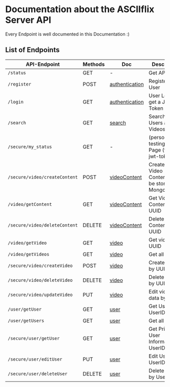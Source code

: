 # Documentation about the ASCIIflix Server API

Every Endpoint is well documented in this Documentation :)

## List of Endpoints

| API-Endpoint                  | Methods | Doc                                   | Description                                            |
| ----------------------------- | ------- | ------------------------------------- | ------------------------------------------------------ |
| `/status`                     | GET     | -                                     | Get API Status                                         |
| `/register`                   | POST    | [authentication](./authentication.md) | Register a User                                        |
| `/login`                      | GET     | [authentication](./authentication.md) | User Login to get a JWT Token                          |
| `/search`                     | GET     | [search](./search.md)                 | Search for Users and Videos                            |
| `/secure/my_status`           | GET     | -                                     | (personalized) testing Status Page (testing jwt-token) |
| `/secure/video/createContent` | POST    | [videoContent](./videoContent.md)     | Create/Upload Video Content, will be stored in MongoDB |
| `/video/getContent`           | GET     | [videoContent](./videoContent.md)     | Get Video Content by UUID                              |
| `/secure/video/deleteContent` | DELETE  | [videoContent](./videoContent.md)     | Delete Video Content by UUID                           |
| `/video/getVideo`             | GET     | [video](./video.md)                   | Get video by UUID                                      |
| `/video/getVideos`            | GET     | [video](./video.md)                   | Get all videos                                         |
| `/secure/video/createVideo`   | POST    | [video](./video.md)                   | Create video by UUID                                   |
| `/secure/video/deleteVideo`   | DELETE  | [video](./video.md)                   | Delete video by UUID                                   |
| `/secure/video/updateVideo`   | PUT     | [video](./video.md)                   | Edit video data by UUID                                |
| `/user/getUser`               | GET     | [user](./user.md)                     | Get User by UserID                                     |
| `/user/getUsers`              | GET     | [user](./user.md)                     | Get all Users                                          |
| `/secure/user/getUser`        | GET     | [user](./user.md)                     | Get Private-User Information by UserID                 |
| `/secure/user/editUser`       | PUT     | [user](./user.md)                     | Edit User by UserID                                    |
| `/secure/user/deleteUser`     | DELETE  | [user](./user.md)                     | Delete User by UserID                                  |